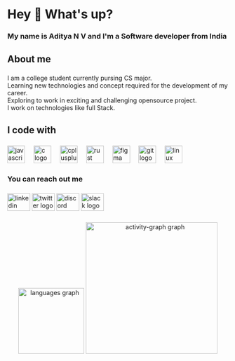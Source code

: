 <h1 align="left">Hey 👋 What's up?</h1>

###

<h3 align="left">My name is Aditya N V and I'm a Software developer from India</h3>

###

<h2 align="left">About me</h2>

###

<p align="left">I am a college student currently pursing CS major.<br>Learning new technologies and concept required for the development of my career.<br>Exploring to work in exciting and challenging opensource project.<br>I work on technologies like full Stack.</p>

###

<h2 align="left">I code with</h2>

###

<div align="left">
  <img src="https://cdn.jsdelivr.net/gh/devicons/devicon/icons/javascript/javascript-original.svg" height="40" alt="javascript logo"  />
  <img width="12" />
  <img src="https://cdn.jsdelivr.net/gh/devicons/devicon/icons/c/c-original.svg" height="40" alt="c logo"  />
  <img width="12" />
  <img src="https://cdn.jsdelivr.net/gh/devicons/devicon/icons/cplusplus/cplusplus-original.svg" height="40" alt="cplusplus logo"  />
  <img width="12" />
  <img src="https://www.bing.com/ck/a?!&&p=52bae7610681b2ddJmltdHM9MTcyMDQ4MzIwMCZpZ3VpZD0xY2Y4NjlkYi1hNWNmLTY3YzYtMmJiYi03ZDdiYTQ2MjY2MTAmaW5zaWQ9NTU3Mw&ptn=3&ver=2&hsh=3&fclid=1cf869db-a5cf-67c6-2bbb-7d7ba4626610&u=a1L2ltYWdlcy9zZWFyY2g_cT1ydXN0K2ljb24rZm9yK3JlYWRtZSZpZD00MkUyNkJCQzNGMUFCNzMzMTg4RjQ2RTE4NzU4QkNENkY2QkQxMDRGJkZPUk09SVFGUkJB&ntb=1" height="40" alt="rust logo"  />
  <img width="12" />
  <img src="https://cdn.jsdelivr.net/gh/devicons/devicon/icons/figma/figma-original.svg" height="40" alt="figma logo"  />
  <img width="12" />
  <img src="https://cdn.jsdelivr.net/gh/devicons/devicon/icons/git/git-original.svg" height="40" alt="git logo"  />
  <img width="12" />
  <img src="https://cdn.jsdelivr.net/gh/devicons/devicon/icons/linux/linux-original.svg" height="40" alt="linux logo"  />
</div>

###

<h3 align="left">You can reach out me</h3>

###

<div align="left">
  <img src="https://raw.githubusercontent.com/maurodesouza/profile-readme-generator/master/src/assets/icons/social/linkedin/default.svg" width="52" height="40" alt="linkedin logo"  />
  <img src="https://raw.githubusercontent.com/maurodesouza/profile-readme-generator/master/src/assets/icons/social/twitter/default.svg" href="https://x.com/Adityaironcrush" width="52" height="40" alt="twitter logo"  />
  <img src="https://raw.githubusercontent.com/maurodesouza/profile-readme-generator/master/src/assets/icons/social/discord/default.svg" width="52" height="40" alt="discord logo"  />
  <img src="https://raw.githubusercontent.com/maurodesouza/profile-readme-generator/master/src/assets/icons/social/slack/default.svg" width="52" height="40" alt="slack logo"  />
</div>

###

<div align="center">
  <img src="https://github-readme-stats.vercel.app/api/top-langs?username=ironcrush2006&locale=en&hide_title=false&layout=compact&card_width=320&langs_count=5&theme=dracula&hide_border=false&order=2" height="150" alt="languages graph"  />
  <img src="https://github-readme-activity-graph.vercel.app/graph?username=ironcrush2006&radius=16&theme=react&area=true&order=5" height="300" alt="activity-graph graph"  />
</div>

###
